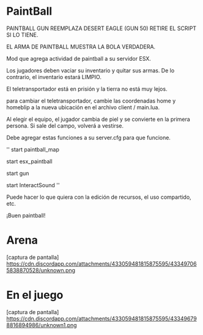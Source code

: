# PaintBall

PAINTBALL GUN REEMPLAZA DESERT EAGLE (GUN 50) RETIRE EL SCRIPT SI LO TIENE.

EL ARMA DE PAINTBALL MUESTRA LA BOLA VERDADERA.

Mod que agrega actividad de paintball a su servidor ESX.

Los jugadores deben vaciar su inventario y quitar sus armas. De lo contrario, el inventario estará LIMPIO.

El teletransportador está en prisión y la tierra no está muy lejos.

para cambiar el teletransportador, cambie las coordenadas home y homeblip a la nueva ubicación en el archivo client / main.lua.

Al elegir el equipo, el jugador cambia de piel y se convierte en la primera persona. Si sale del campo, volverá a vestirse.

Debe agregar estas funciones a su server.cfg para que funcione.

''
start paintball_map

start esx_paintball

start gun

start InteractSound
''

Puede hacer lo que quiera con la edición de recursos, el uso compartido, etc.

¡Buen paintball!

# Arena
[captura de pantalla] https://cdn.discordapp.com/attachments/433059481815875595/433497065838870528/unknown.png
# En el juego
[captura de pantalla] https://cdn.discordapp.com/attachments/433059481815875595/433496798816894986/unknown1.png
